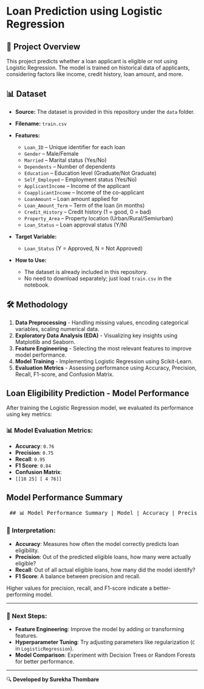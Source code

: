 # Loan Prediction using Logistic Regression

## 📌 Project Overview
This project predicts whether a loan applicant is eligible or not using Logistic Regression. The model is trained on historical data of applicants, considering factors like income, credit history, loan amount, and more.

## 📊 Dataset
- **Source:** The dataset is provided in this repository under the `data` folder.
- **Filename:** `train.csv`
- **Features:**  
  - `Loan_ID` – Unique identifier for each loan  
  - `Gender` – Male/Female  
  - `Married` – Marital status (Yes/No)  
  - `Dependents` – Number of dependents  
  - `Education` – Education level (Graduate/Not Graduate)  
  - `Self_Employed` – Employment status (Yes/No)  
  - `ApplicantIncome` – Income of the applicant  
  - `CoapplicantIncome` – Income of the co-applicant  
  - `LoanAmount` – Loan amount applied for  
  - `Loan_Amount_Term` – Term of the loan (in months)  
  - `Credit_History` – Credit history (1 = good, 0 = bad)  
  - `Property_Area` – Property location (Urban/Rural/Semiurban)  
  - `Loan_Status` – Loan approval status (Y/N)  

- **Target Variable:**  
  - `Loan_Status` (Y = Approved, N = Not Approved)  

- **How to Use:**  
  - The dataset is already included in this repository.  
  - No need to download separately; just load `train.csv` in the notebook.  

## 🛠️ Methodology
1. **Data Preprocessing** - Handling missing values, encoding categorical variables, scaling numerical data.  
2. **Exploratory Data Analysis (EDA)** - Visualizing key insights using Matplotlib and Seaborn.  
3. **Feature Engineering** - Selecting the most relevant features to improve model performance.  
4. **Model Training** - Implementing Logistic Regression using Scikit-Learn.  
5. **Evaluation Metrics** - Assessing performance using Accuracy, Precision, Recall, F1-score, and Confusion Matrix.  


## Loan Eligibility Prediction - Model Performance

After training the Logistic Regression model, we evaluated its performance using key metrics:

### 📊 Model Evaluation Metrics:
- **Accuracy**: `0.76`
- **Precision**: `0.75`
- **Recall**: `0.95`
- **F1 Score**: `0.84`
- **Confusion Matrix**:
- `[[18 25]
 [ 4 76]]`




## Model Performance Summary

<pre> ## 📊 Model Performance Summary | Model | Accuracy | Precision | Recall | F1 Score | Confusion Matrix | |-------------------|----------|-----------|--------|----------|--------------------------| | Logistic Regression | 0.76 | 0.75 | 0.95 | 0.84 | [[18, 25], [4, 76]] | | Decision Tree | 0.789 | 0.76 | 0.99 | 0.86 | [[18, 25], [1, 79]] | | Random Forest | 0.789 | 0.76 | 0.99 | 0.86 | [[18, 25], [1, 79]] | </pre>








### 📌 Interpretation:
- **Accuracy**: Measures how often the model correctly predicts loan eligibility.
- **Precision**: Out of the predicted eligible loans, how many were actually eligible?
- **Recall**: Out of all actual eligible loans, how many did the model identify?
- **F1 Score**: A balance between precision and recall.

Higher values for precision, recall, and F1-score indicate a better-performing model.

---

### 🚀 Next Steps:
- **Feature Engineering**: Improve the model by adding or transforming features.
- **Hyperparameter Tuning**: Try adjusting parameters like regularization (`C` in `LogisticRegression`).
- **Model Comparison**: Experiment with Decision Trees or Random Forests for better performance.


---
🔍 **Developed by Surekha Thombare**


